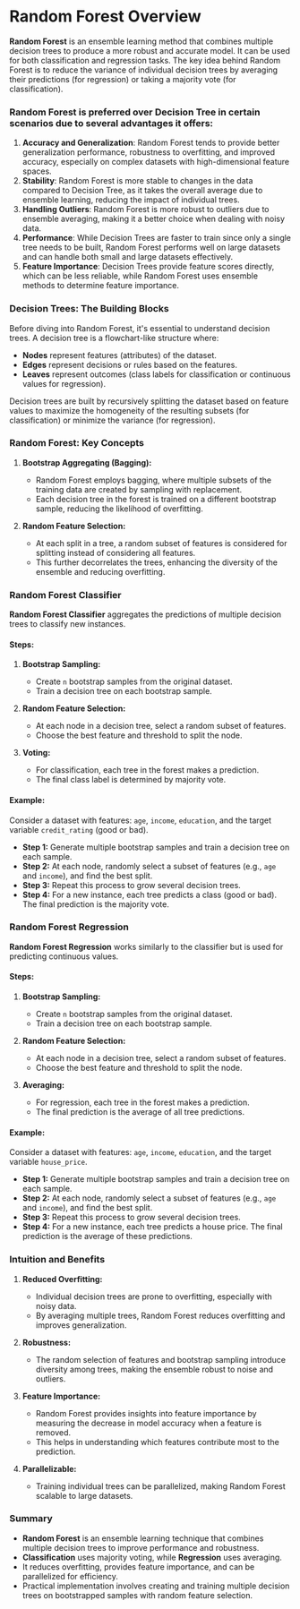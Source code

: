 # Random Forest Overview

**Random Forest** is an ensemble learning method that combines multiple decision trees to produce a more robust and accurate model. It can be used for both classification and regression tasks. The key idea behind Random Forest is to reduce the variance of individual decision trees by averaging their predictions (for regression) or taking a majority vote (for classification).

### Random Forest is preferred over Decision Tree in certain scenarios due to several advantages it offers:

1. **Accuracy and Generalization**: Random Forest tends to provide better generalization performance, robustness to overfitting, and improved accuracy, especially on complex datasets with high-dimensional feature spaces.
2. **Stability**: Random Forest is more stable to changes in the data compared to Decision Tree, as it takes the overall average due to ensemble learning, reducing the impact of individual trees.
3. **Handling Outliers**: Random Forest is more robust to outliers due to ensemble averaging, making it a better choice when dealing with noisy data.
4. **Performance**: While Decision Trees are faster to train since only a single tree needs to be built, Random Forest performs well on large datasets and can handle both small and large datasets effectively.
5. **Feature Importance**: Decision Trees provide feature scores directly, which can be less reliable, while Random Forest uses ensemble methods to determine feature importance.


### Decision Trees: The Building Blocks

Before diving into Random Forest, it's essential to understand decision trees. A decision tree is a flowchart-like structure where:
- **Nodes** represent features (attributes) of the dataset.
- **Edges** represent decisions or rules based on the features.
- **Leaves** represent outcomes (class labels for classification or continuous values for regression).

Decision trees are built by recursively splitting the dataset based on feature values to maximize the homogeneity of the resulting subsets (for classification) or minimize the variance (for regression).

### Random Forest: Key Concepts

1. **Bootstrap Aggregating (Bagging):**
   - Random Forest employs bagging, where multiple subsets of the training data are created by sampling with replacement.
   - Each decision tree in the forest is trained on a different bootstrap sample, reducing the likelihood of overfitting.

2. **Random Feature Selection:**
   - At each split in a tree, a random subset of features is considered for splitting instead of considering all features.
   - This further decorrelates the trees, enhancing the diversity of the ensemble and reducing overfitting.

### Random Forest Classifier

**Random Forest Classifier** aggregates the predictions of multiple decision trees to classify new instances.

#### Steps:

1. **Bootstrap Sampling:**
   - Create `n` bootstrap samples from the original dataset.
   - Train a decision tree on each bootstrap sample.

2. **Random Feature Selection:**
   - At each node in a decision tree, select a random subset of features.
   - Choose the best feature and threshold to split the node.

3. **Voting:**
   - For classification, each tree in the forest makes a prediction.
   - The final class label is determined by majority vote.

#### Example:

Consider a dataset with features: `age`, `income`, `education`, and the target variable `credit_rating` (good or bad).

- **Step 1:** Generate multiple bootstrap samples and train a decision tree on each sample.
- **Step 2:** At each node, randomly select a subset of features (e.g., `age` and `income`), and find the best split.
- **Step 3:** Repeat this process to grow several decision trees.
- **Step 4:** For a new instance, each tree predicts a class (good or bad). The final prediction is the majority vote.

### Random Forest Regression

**Random Forest Regression** works similarly to the classifier but is used for predicting continuous values.

#### Steps:

1. **Bootstrap Sampling:**
   - Create `n` bootstrap samples from the original dataset.
   - Train a decision tree on each bootstrap sample.

2. **Random Feature Selection:**
   - At each node in a decision tree, select a random subset of features.
   - Choose the best feature and threshold to split the node.

3. **Averaging:**
   - For regression, each tree in the forest makes a prediction.
   - The final prediction is the average of all tree predictions.

#### Example:

Consider a dataset with features: `age`, `income`, `education`, and the target variable `house_price`.

- **Step 1:** Generate multiple bootstrap samples and train a decision tree on each sample.
- **Step 2:** At each node, randomly select a subset of features (e.g., `age` and `income`), and find the best split.
- **Step 3:** Repeat this process to grow several decision trees.
- **Step 4:** For a new instance, each tree predicts a house price. The final prediction is the average of these predictions.

### Intuition and Benefits

1. **Reduced Overfitting:**
   - Individual decision trees are prone to overfitting, especially with noisy data.
   - By averaging multiple trees, Random Forest reduces overfitting and improves generalization.

2. **Robustness:**
   - The random selection of features and bootstrap sampling introduce diversity among trees, making the ensemble robust to noise and outliers.

3. **Feature Importance:**
   - Random Forest provides insights into feature importance by measuring the decrease in model accuracy when a feature is removed.
   - This helps in understanding which features contribute most to the prediction.

4. **Parallelizable:**
   - Training individual trees can be parallelized, making Random Forest scalable to large datasets.


### Summary

- **Random Forest** is an ensemble learning technique that combines multiple decision trees to improve performance and robustness.
- **Classification** uses majority voting, while **Regression** uses averaging.
- It reduces overfitting, provides feature importance, and can be parallelized for efficiency.
- Practical implementation involves creating and training multiple decision trees on bootstrapped samples with random feature selection.